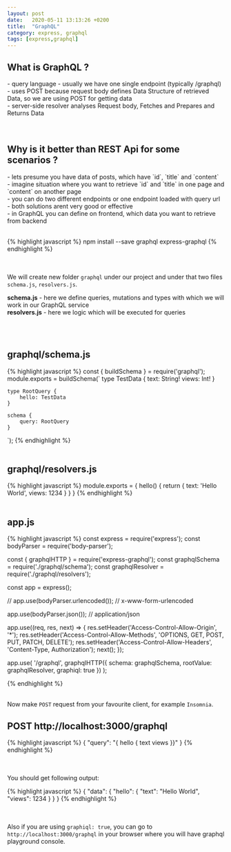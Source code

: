 ```yaml
---
layout: post
date:   2020-05-11 13:13:26 +0200
title:  "GraphQL"
category: express, graphql
tags: [express,graphql]
---
```


<h2>What is GraphQL ? </h2>
- query language
- usually we have one single endpoint (typically /graphql) <br />
- uses POST because request body defines Data Structure of retrieved Data, so we are using POST for getting data <br />
- server-side resolver analyses Request body, Fetches and Prepares and Returns Data <br />
<br /><br />


<h2>Why is it better than REST Api for some scenarios ? </h2>
- lets presume you have data of posts, which have `id`, `title` and `content`<br />
- imagine situation where you want to retrieve `id` and `title` in one page and `content` on another page<br />
- you can do two different endpoints or one endpoint loaded with query url<br />
- both solutions arent very good or effective<br />
- in GraphQL you can define on frontend, which data you want to retrieve from backend<br />
<br />

{% highlight javascript %}
npm install --save graphql express-graphql
{% endhighlight %}

<br /><br />
We will create new folder `graphql` under our project and under that two files `schema.js`, `resolvers.js`.
<br />

<b>schema.js</b> - here we define queries, mutations and types with which we will work in our GraphQL service <br />
<b>resolvers.js</b> - here we logic which will be executed for queries 

<br /><br />

<h2>graphql/schema.js</h2>
{% highlight javascript %}
const { buildSchema } = require('graphql');
module.exports = buildSchema(`
    type TestData {
        text: String!
        views: Int!
    } 

    type RootQuery {
        hello: TestData
    }

    schema {
        query: RootQuery
    }
`);
{% endhighlight %}
<br /><br />

<h2>graphql/resolvers.js</h2>
{% highlight javascript %}
module.exports = {
    hello() {
        return {
            text: 'Hello World',
            views: 1234
        }
    }
}
{% endhighlight %}
<br /><br />

<h2>app.js</h2>
{% highlight javascript %}
const express = require('express');
const bodyParser = require('body-parser');

const { graphqlHTTP } = require('express-graphql');
const graphqlSchema = require('./graphql/schema');
const graphqlResolver = require('./graphql/resolvers');

const app = express();

// app.use(bodyParser.urlencoded()); // x-www-form-urlencoded <form>
app.use(bodyParser.json()); // application/json

app.use((req, res, next) => {
    res.setHeader('Access-Control-Allow-Origin', '*');
    res.setHeader('Access-Control-Allow-Methods', 'OPTIONS, GET, POST, PUT, PATCH, DELETE');
    res.setHeader('Access-Control-Allow-Headers', 'Content-Type, Authorization');
    next();
});

app.use(
    '/graphql',
    graphqlHTTP({
      schema: graphqlSchema,
      rootValue: graphqlResolver,
      graphiql: true
    })
  );


{% endhighlight %}
<br /><br />

Now make `POST` request from your favourite client, for example `Insomnia`.

<h2>POST http://localhost:3000/graphql</h2>
{% highlight javascript %}
{
	"query": "{ hello { text views }}"
}
{% endhighlight %}

<br /><br />
You should get following output: <br />

{% highlight javascript %}
{
    "data": {
      "hello": {
        "text": "Hello World",
        "views": 1234
      }
    }
  }
  {% endhighlight %}

  <br /><br />
  Also if you are using `graphiql: true`, you can go to `http://localhost:3000/graphql` in your browser where you will have graphql playground console.